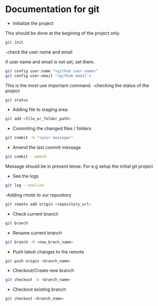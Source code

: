 # Documentation for git

- Initialize the project

This should be done at the begining of the project only.


```bash
git init
```

-check the user name and email

if user name and email is not set, set them.

```bash
git config user.name "<github user name>"
git config user.email "<github email'>
```

This is the most use important command.
-checking the status of the project
```bash
git status
```

- Adding file to staging area
```bash
git add <file_or_folder_path>
```

- Commiting the changed files / folders
```bash
git commit -m "<your message>"
```

- Amend the last commit message
```bash
git commit --amend
```


Message should be in present tense. For e.g setup the initial git project

- See the logs

```bash
git log --oneline
```

-Adding rmote to our repository
```bash
git remote add origin <repository_url>
```

- Check current branch
```bash
git branch
```

- Rename current branch
```bash
git branch -M <new_brach_name>
```

- Push latest changes to the remote 
```bash
git push origin <branch_name>
```

- Checkout/Create new branch
```bash
git checkout -b <branch_name>
```

- Checkout existing branch
```bash
git checkout <branch_name>
```
